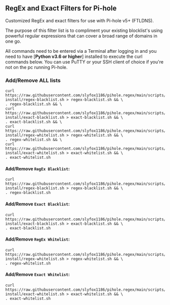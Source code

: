 ## RegEx and Exact Filters for Pi-hole
Customized RegEx and exact filters for use with Pi-hole v5+ (FTLDNS).

The purpose of this filter list is to compliment your existing blocklist's using powerful regular expressions that can cover a broad range of domains in one go.

All commands need to be entered via a Terminal after logging in and you need to have [**Python v3.6 or higher**] installed to execute the curl commands below. You can use PuTTY or your SSH client of choice if you're not on the pc running Pi-hole.

### Add/Remove ALL lists
```
curl https://raw.githubusercontent.com/slyfox1186/pihole.regex/main/scripts/shell-install/regex-blacklist.sh > regex-blacklist.sh && \
. regex-blacklist.sh && \
curl https://raw.githubusercontent.com/slyfox1186/pihole.regex/main/scripts/shell-install/exact-blacklist.sh > exact-blacklist.sh && \
. exact-blacklist.sh && \
curl https://raw.githubusercontent.com/slyfox1186/pihole.regex/main/scripts/shell-install/regex-whitelist.sh > regex-whitelist.sh && \
. regex-whitelist.sh && \
curl https://raw.githubusercontent.com/slyfox1186/pihole.regex/main/scripts/shell-install/exact-whitelist.sh > exact-whitelist.sh && \
. exact-whitelist.sh

```

#### Add/Remove `RegEx Blacklist`:
```
curl https://raw.githubusercontent.com/slyfox1186/pihole.regex/main/scripts/shell-install/regex-blacklist.sh > regex-blacklist.sh && \
. regex-blacklist.sh
```

#### Add/Remove `Exact Blacklist`:
```
curl https://raw.githubusercontent.com/slyfox1186/pihole.regex/main/scripts/shell-install/exact-blacklist.sh > exact-blacklist.sh && \
. exact-blacklist.sh
```

#### Add/Remove `RegEx Whitelist`:
```
curl https://raw.githubusercontent.com/slyfox1186/pihole.regex/main/scripts/shell-install/regex-whitelist.sh > regex-whitelist.sh && \
. regex-whitelist.sh
```

#### Add/Remove `Exact Whitelist`:
```
curl https://raw.githubusercontent.com/slyfox1186/pihole.regex/main/scripts/shell-install/exact-whitelist.sh > exact-whitelist.sh && \
. exact-whitelist.sh
```
